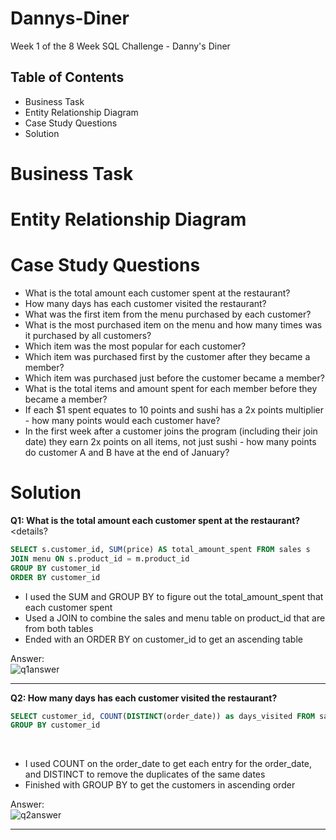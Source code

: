 # Dannys-Diner
Week 1 of the 8 Week SQL Challenge - Danny's Diner

##  Table of Contents
- Business Task 
- Entity Relationship Diagram
- Case Study Questions
- Solution


# Business Task




# Entity Relationship Diagram



# Case Study Questions
- What is the total amount each customer spent at the restaurant?
- How many days has each customer visited the restaurant?
- What was the first item from the menu purchased by each customer?
- What is the most purchased item on the menu and how many times was it purchased by all customers?
- Which item was the most popular for each customer?
- Which item was purchased first by the customer after they became a member?
- Which item was purchased just before the customer became a member?
- What is the total items and amount spent for each member before they became a member?
- If each $1 spent equates to 10 points and sushi has a 2x points multiplier - how many points would each customer have?
- In the first week after a customer joins the program (including their join date) they earn 2x points on all items, not just sushi - how many points do customer A and B have at the end of January?


# Solution 
**Q1: What is the total amount each customer spent at the restaurant?**
<details?
````sql
SELECT s.customer_id, SUM(price) AS total_amount_spent FROM sales s
JOIN menu ON s.product_id = m.product_id
GROUP BY customer_id
ORDER BY customer_id
````

- I used the SUM and GROUP BY to figure out the total_amount_spent that each customer spent
- Used a JOIN to combine the sales and menu table on product_id that are from both tables
- Ended with an ORDER BY on customer_id to get an ascending table

Answer: 
<br>
![q1answer](https://user-images.githubusercontent.com/122754787/216840816-1676169f-e90f-4528-abbd-03c240d7242d.png)
</details>

***

**Q2: How many days has each customer visited the restaurant?**
<br>
````sql
SELECT customer_id, COUNT(DISTINCT(order_date)) as days_visited FROM sales s
GROUP BY customer_id
````
<br>

- I used COUNT on the order_date to get each entry for the order_date, and DISTINCT to remove the duplicates of the same dates
- Finished with GROUP BY to get the customers in ascending order

Answer: 
<br>
![q2answer](https://user-images.githubusercontent.com/122754787/216841374-7dcbccce-3a06-4093-a864-df90981651c3.png)

***
